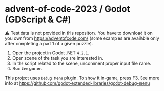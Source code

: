 # advent-of-code-2023 / Godot (GDScript & C#)

⚠️ Test data is not provided in this repository. You have to download it on you own from https://adventofcode.com/ (some
examples are available only after completing a part 1 of a given puzzle).

1. Open the project in Godot .NET `4.2.1`.
2. Open scene of the task you are interested in.
3. In the script related to the scene, uncomment proper input file name.
4. Run the game.

This project uses `Debug Menu` plugin. To show it in-game, press F3. See more info at https://github.com/godot-extended-libraries/godot-debug-menu
